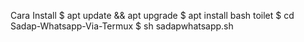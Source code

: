 Cara Install
$ apt update && apt upgrade
$ apt install bash toilet
$ cd Sadap-Whatsapp-Via-Termux
$ sh sadapwhatsapp.sh
